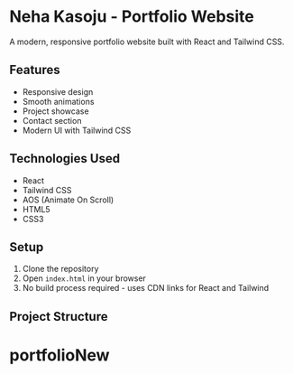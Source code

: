# Neha Kasoju - Portfolio Website

A modern, responsive portfolio website built with React and Tailwind CSS.

## Features

- Responsive design
- Smooth animations
- Project showcase
- Contact section
- Modern UI with Tailwind CSS

## Technologies Used

- React
- Tailwind CSS
- AOS (Animate On Scroll)
- HTML5
- CSS3

## Setup

1. Clone the repository
2. Open `index.html` in your browser
3. No build process required - uses CDN links for React and Tailwind

## Project Structure

# portfolioNew
 
